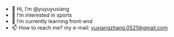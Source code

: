 - 👋 Hi, I’m @yuyuyuxiang
- 👀 I’m interested in sports
- 🌱 I’m currently learning front-end
- 📫 How to reach me? my e-mail: yuxiangzhang.0521@gmail.com

<!---
yuyuyuxiang/yuyuyuxiang is a ✨ special ✨ repository because its `README.md` (this file) appears on your GitHub profile.
You can click the Preview link to take a look at your changes.
--->

